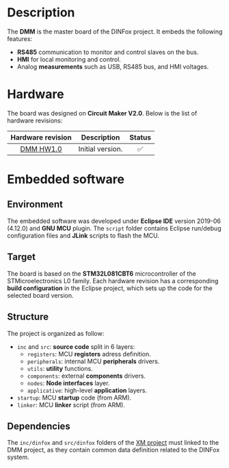 # Description

The **DMM** is the master board of the DINFox project. It embeds the following features:

* **RS485** communication to monitor and control slaves on the bus.
* **HMI** for local monitoring and control.
* Analog **measurements** such as USB, RS485 bus, and HMI voltages.

# Hardware

The board was designed on **Circuit Maker V2.0**. Below is the list of hardware revisions:

| Hardware revision | Description | Status |
|:---:|:---:|:---:|
| [DMM HW1.0](https://365.altium.com/files/ED83B6F3-90FC-4C58-A588-77DC635C6A63) | Initial version. | :white_check_mark: |

# Embedded software

## Environment

The embedded software was developed under **Eclipse IDE** version 2019-06 (4.12.0) and **GNU MCU** plugin. The `script` folder contains Eclipse run/debug configuration files and **JLink** scripts to flash the MCU.

## Target

The board is based on the **STM32L081CBT6** microcontroller of the STMicroelectronics L0 family. Each hardware revision has a corresponding **build configuration** in the Eclipse project, which sets up the code for the selected board version.

## Structure

The project is organized as follow:

* `inc` and `src`: **source code** split in 6 layers:
    * `registers`: MCU **registers** adress definition.
    * `peripherals`: internal MCU **peripherals** drivers.
    * `utils`: **utility** functions.
    * `components`: external **components** drivers.
    * `nodes`: **Node interfaces** layer.
    * `applicative`: high-level **application** layers.
* `startup`: MCU **startup** code (from ARM).
* `linker`: MCU **linker** script (from ARM).

## Dependencies

The `inc/dinfox` and `src/dinfox` folders of the [XM project](https://github.com/Ludovic-Lesur/xm) must linked to the DMM project, as they contain common data definition related to the DINFox system.
